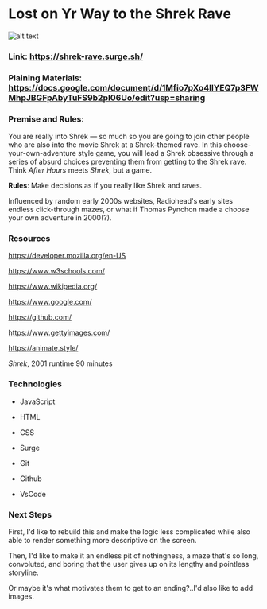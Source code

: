 # Lost on Yr Way to the Shrek Rave
![alt text](https://i.imgur.com/92rWPHR.png)
### Link: https://shrek-rave.surge.sh/
### Plaining Materials: https://docs.google.com/document/d/1Mfio7pXo4IlYEQ7p3FWMhpJBGFpAbyTuFS9b2pI06Uo/edit?usp=sharing

### Premise and Rules: 
You are really into Shrek — so much so you are going to join other people who are also into the movie Shrek at a Shrek-themed rave. In this choose-your-own-adventure style game, you will lead a Shrek obsessive through a series of absurd choices preventing them from getting to the Shrek rave. Think *After Hours* meets *Shrek*, but a game.

**Rules**: Make decisions as if you really like Shrek and raves. 

Influenced by random early 2000s websites, Radiohead's early sites endless click-through mazes, or what if  Thomas Pynchon made a choose your own adventure in 2000(?).

### Resources
https://developer.mozilla.org/en-US

https://www.w3schools.com/

https://www.wikipedia.org/

https://www.google.com/

https://github.com/

https://www.gettyimages.com/

https://animate.style/

*Shrek*, 2001 runtime 90 minutes 

### Technologies
- JavaScript

- HTML

- CSS

- Surge

- Git

- Github

- VsCode


### Next Steps
First, I'd like to rebuild this and make the logic less complicated while also able to render something more descriptive on the screen.

 Then, I'd like to make it an endless pit of nothingness, a maze that's so long, convoluted, and boring that the user gives up on its lengthy and pointless storyline.
 
Or maybe it's what motivates them to get to an ending?..I'd also like to add images. 